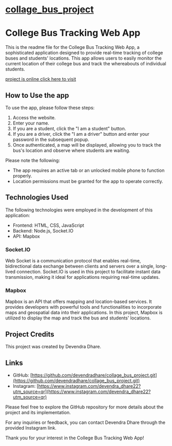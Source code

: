 # [collage_bus_project](https://mpu-bus.onrender.com/)
# College Bus Tracking Web App

This is the readme file for the College Bus Tracking Web App, a sophisticated application designed to provide real-time tracking of college buses and students' locations. This app allows users to easily monitor the current location of their college bus and track the whereabouts of individual students.

[project is online click here to visit](https://mpu-bus.onrender.com/)
## How to Use the app

To use the app, please follow these steps:

1. Access the website.
2. Enter your name.
3. If you are a student, click the "I am a student" button.
4. If you are a driver, click the "I am a driver" button and enter your password in the subsequent popup.
5. Once authenticated, a map will be displayed, allowing you to track the bus's location and observe where students are waiting.

Please note the following:

- The app requires an active tab or an unlocked mobile phone to function properly.
- Location permissions must be granted for the app to operate correctly.

## Technologies Used

The following technologies were employed in the development of this application:

- Frontend: HTML, CSS, JavaScript
- Backend: Node.js, Socket.IO
- API: Mapbox

### Socket.IO

Web Socket is a communication protocol that enables real-time, bidirectional data exchange between clients and servers over a single, long-lived connection. Socket.IO is used in this project to facilitate instant data transmission, making it ideal for applications requiring real-time updates.

### Mapbox

Mapbox is an API that offers mapping and location-based services. It provides developers with powerful tools and functionalities to incorporate maps and geospatial data into their applications. In this project, Mapbox is utilized to display the map and track the bus and students' locations.

## Project Credits

This project was created by Devendra Dhare.

## Links

- GitHub: [https://github.com/devendradhare/collage_bus_project.git](https://github.com/devendradhare/collage_bus_project.git)
- Instagram: [https://www.instagram.com/devendra_dhare22?utm_source=qr](https://www.instagram.com/devendra_dhare22?utm_source=qr)

Please feel free to explore the GitHub repository for more details about the project and its implementation.

For any inquiries or feedback, you can contact Devendra Dhare through the provided Instagram link.

Thank you for your interest in the College Bus Tracking Web App!
